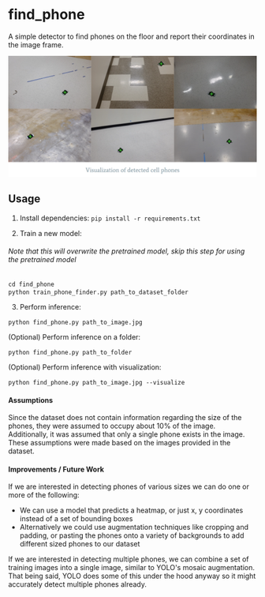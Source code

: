 # find_phone
A simple detector to find phones on the floor and report their coordinates in the image frame.

![Detection Visualization](docs/visualization.png)


## Usage
1. Install dependencies:
```pip install -r requirements.txt```

2. Train a new model:
###### Note that this will overwrite the pretrained model, skip this step for using the pretrained model
```
cd find_phone
python train_phone_finder.py path_to_dataset_folder
```

3. Perform inference:
```
python find_phone.py path_to_image.jpg
```

(Optional) Perform inference on a folder:
```
python find_phone.py path_to_folder
```

(Optional) Perform inference with visualization: 
```
python find_phone.py path_to_image.jpg --visualize
```


#### Assumptions
Since the dataset does not contain information regarding the size of the phones, they were assumed to occupy about 10% of the image.
Additionally, it was assumed that only a single phone exists in the image. These assumptions were made based on the images provided in the dataset.

#### Improvements / Future Work
If we are interested in detecting phones of various sizes we can do one or more of the following:
- We can use a model that predicts a heatmap, or just x, y coordinates instead of a set of bounding boxes
- Alternatively we could use augmentation techniques like cropping and padding, or pasting the phones onto a variety of backgrounds to add different sized phones to our dataset

If we are interested in detecting multiple phones, we can combine a set of training images into a single image, similar to YOLO's mosaic augmentation. 
That being said, YOLO does some of this under the hood anyway so it might accurately detect multiple phones already. 
